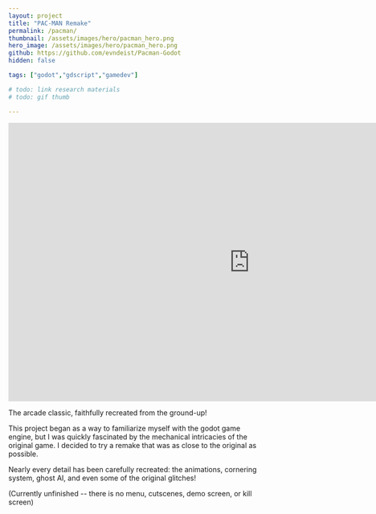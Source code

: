 ```yaml
---
layout: project
title: "PAC-MAN Remake"
permalink: /pacman/
thumbnail: /assets/images/hero/pacman_hero.png
hero_image: /assets/images/hero/pacman_hero.png
github: https://github.com/evndeist/Pacman-Godot
hidden: false

tags: ["godot","gdscript","gamedev"]

# todo: link research materials
# todo: gif thumb

---
```


<iframe frameborder="0" src="https://itch.io/embed-upload/8116050?color=333333" allowfullscreen="" width="960" height="555"><a href="https://evandeist.itch.io/pac-man-remake">Play Pac Man Remake on itch.io</a></iframe>

The arcade classic, faithfully recreated from the ground-up!

This project began as a way to familiarize myself with the godot game engine, 
but I was quickly fascinated by the mechanical intricacies of the original game. 
I decided to try a remake that was as close to the original as possible.

Nearly every detail has been carefully recreated: the animations, cornering system, ghost AI, and even some of the original glitches!

(Currently unfinished -- there is no menu, cutscenes, demo screen, or kill screen)